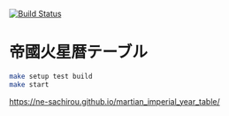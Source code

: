[![Build Status](https://travis-ci.org/ne-sachirou/martian_imperial_year_table.svg?branch=master)](https://travis-ci.org/ne-sachirou/martian_imperial_year_table)

帝國火星暦テーブル
==
```sh
make setup test build
make start
```

https://ne-sachirou.github.io/martian_imperial_year_table/
